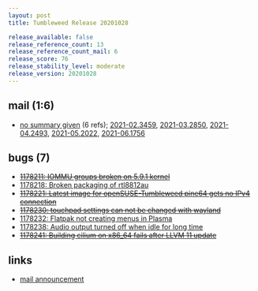 ```yaml
---
layout: post
title: Tumbleweed Release 20201028

release_available: false
release_reference_count: 13
release_reference_count_mail: 6
release_score: 76
release_stability_level: moderate
release_version: 20201028
---
```


## mail (1:6)

- [no summary given](https://github.com/boombatower/tumbleweed-review/issues/10) (6 refs); [2021-02.3459](https://github.com/boombatower/tumbleweed-review/issues/10), [2021-03.2850](https://github.com/boombatower/tumbleweed-review/issues/10), [2021-04.2493](https://github.com/boombatower/tumbleweed-review/issues/10), [2021-05.2022](https://github.com/boombatower/tumbleweed-review/issues/10), [2021-06.1756](https://github.com/boombatower/tumbleweed-review/issues/10)

## bugs (7)

<!--more-->

- ~~[1178211: IOMMU groups broken on 5.9.1 kernel](https://bugzilla.opensuse.org/show_bug.cgi?id=1178211)~~
- [1178218: Broken packaging of rtl8812au](https://bugzilla.opensuse.org/show_bug.cgi?id=1178218)
- ~~[1178221: Latest image for openSUSE-Tumbleweed pine64 gets no IPv4 connection](https://bugzilla.opensuse.org/show_bug.cgi?id=1178221)~~
- ~~[1178230: touchpad settings can not be changed with wayland](https://bugzilla.opensuse.org/show_bug.cgi?id=1178230)~~
- [1178232: Flatpak not creating menus in Plasma](https://bugzilla.opensuse.org/show_bug.cgi?id=1178232)
- [1178238: Audio output turned off when idle for long time](https://bugzilla.opensuse.org/show_bug.cgi?id=1178238)
- ~~[1178241: Building cilium on x86_64 fails after LLVM 11 update](https://bugzilla.opensuse.org/show_bug.cgi?id=1178241)~~



## links

- [mail announcement](https://github.com/boombatower/tumbleweed-review/issues/10)
